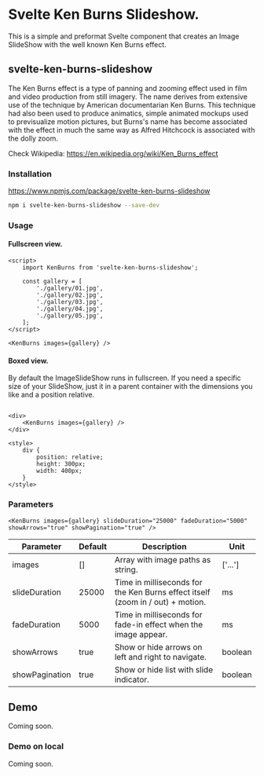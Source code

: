 # Svelte Ken Burns Slideshow.
This is a simple and preformat Svelte component that creates an Image SlideShow with the well known Ken Burns effect. 

## svelte-ken-burns-slideshow
The Ken Burns effect is a type of panning and zooming effect used in film and video production from still imagery. The name derives from extensive use of the technique by American documentarian Ken Burns. This technique had also been used to produce animatics, simple animated mockups used to previsualize motion pictures, but Burns's name has become associated with the effect in much the same way as Alfred Hitchcock is associated with the dolly zoom.

Check Wikipedia: https://en.wikipedia.org/wiki/Ken_Burns_effect

### Installation
https://www.npmjs.com/package/svelte-ken-burns-slideshow
```sh
npm i svelte-ken-burns-slideshow --save-dev
```

### Usage 
#### Fullscreen view.
```svelte
<script>
    import KenBurns from 'svelte-ken-burns-slideshow';
    
    const gallery = [
        './gallery/01.jpg',
        './gallery/02.jpg',
        './gallery/03.jpg',
        './gallery/04.jpg',
        './gallery/05.jpg',
    ];
</script>

<KenBurns images={gallery} />

```

#### Boxed view.
By default the ImageSlideShow runs in fullscreen. If you need a specific size of your SlideShow, just it in a parent container with the dimensions you like and a position relative.

```svelte

<div>
    <KenBurns images={gallery} />
</div>

<style>
    div {
        position: relative;
        height: 300px;
        width: 400px;
    }
</style>

```
### Parameters

```svelte
<KenBurns images={gallery} slideDuration="25000" fadeDuration="5000" showArrows="true" showPagination="true" />
```

| Parameter | Default | Description | Unit    |
| --- |---------| --- |---------|
| images | []      | Array with image paths as string. | ['...'] |
| slideDuration | 25000   | Time in milliseconds for the Ken Burns effect itself (zoom in / out) + motion. | ms      |
| fadeDuration | 5000    | Time in milliseconds for fade-in effect when the image appear. | ms      |
| showArrows | true    | Show or hide arrows on left and right to navigate. | boolean |
| showPagination | true    | Show or hide list with slide indicator. | boolean |

## Demo
Coming soon.

### Demo on local

Coming soon.
